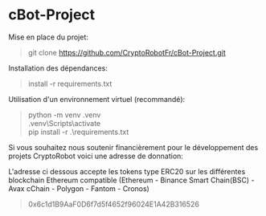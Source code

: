 # cBot-Project  

Mise en place du projet:  
>git clone https://github.com/CryptoRobotFr/cBot-Project.git

Installation des dépendances:  
>install -r requirements.txt  

Utilisation d'un environnement virtuel (recommandé):  
>python -m venv .venv  
.venv\Scripts\activate  
pip install -r .\requirements.txt  

Si vous souhaitez nous soutenir financièrement pour le développement des projets CryptoRobot voici une adresse de donnation:  

L'adresse ci dessous accepte les tokens type ERC20 sur les différentes blockchain Ethereum compatible (Ethereum - Binance Smart Chain(BSC) - Avax cChain - Polygon - Fantom - Cronos)
>0x6c1d1B9AaF0D6f7d5f4652f96024E1A42B316526